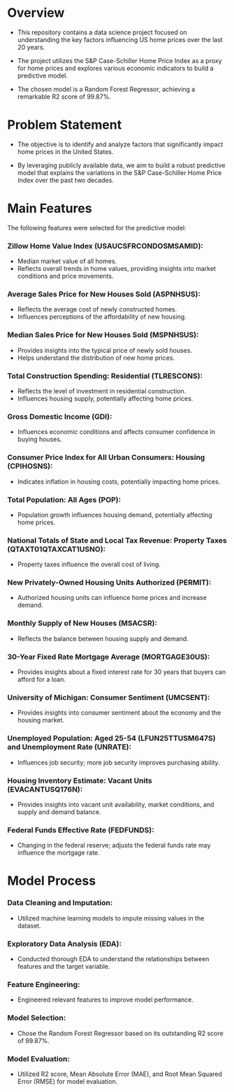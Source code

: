 # Overview

  - This repository contains a data science project focused on understanding the key factors influencing US home prices over the last 20 years.
    
  - The project utilizes the S&P Case-Schiller Home Price Index as a proxy for home prices and explores various economic indicators to build a predictive model.
    
  - The chosen model is a Random Forest Regressor, achieving a remarkable R2 score of 99.87%.

# Problem Statement

  - The objective is to identify and analyze factors that significantly impact home prices in the United States.
    
  - By leveraging publicly available data, we aim to build a robust predictive model that explains the variations in the S&P Case-Schiller Home Price Index over the past two decades.

# Main Features

 The following features were selected for the predictive model:

  ### Zillow Home Value Index (USAUCSFRCONDOSMSAMID):
  
  - Median market value of all homes.
  - Reflects overall trends in home values, providing insights into market conditions and price movements.

  ### Average Sales Price for New Houses Sold (ASPNHSUS):
  
  - Reflects the average cost of newly constructed homes.
  - Influences perceptions of the affordability of new housing.

  ### Median Sales Price for New Houses Sold (MSPNHSUS):
  
  - Provides insights into the typical price of newly sold houses.
  - Helps understand the distribution of new home prices.

  ### Total Construction Spending: Residential (TLRESCONS):
  
  - Reflects the level of investment in residential construction.
  - Influences housing supply, potentially affecting home prices.

  ### Gross Domestic Income (GDI):
  
  - Influences economic conditions and affects consumer confidence in buying houses.

  ### Consumer Price Index for All Urban Consumers: Housing (CPIHOSNS):
  
  - Indicates inflation in housing costs, potentially impacting home prices.

  ### Total Population: All Ages (POP):
  - Population growth influences housing demand, potentially affecting home prices.

  ### National Totals of State and Local Tax Revenue: Property Taxes (QTAXT01QTAXCAT1USNO):
  
  - Property taxes influence the overall cost of living.

  ### New Privately-Owned Housing Units Authorized (PERMIT):    
  
  - Authorized housing units can influence home prices and increase demand.

  ### Monthly Supply of New Houses (MSACSR):
  
  - Reflects the balance between housing supply and demand.

 ### 30-Year Fixed Rate Mortgage Average (MORTGAGE30US):
 
  - Provides insights about a fixed interest rate for 30 years that buyers can afford for a loan.

### University of Michigan: Consumer Sentiment (UMCSENT):

  - Provides insights into consumer sentiment about the economy and the housing market.

### Unemployed Population: Aged 25-54 (LFUN25TTUSM647S) and Unemployment Rate (UNRATE):

  - Influences job security; more job security improves purchasing ability.

### Housing Inventory Estimate: Vacant Units (EVACANTUSQ176N):

  - Provides insights into vacant unit availability, market conditions, and supply and demand balance.

### Federal Funds Effective Rate (FEDFUNDS):

  - Changing in the federal reserve; adjusts the federal funds rate may influence the mortgage rate.

# Model Process

  ### Data Cleaning and Imputation:
  
   - Utilized machine learning models to impute missing values in the dataset.

  ### Exploratory Data Analysis (EDA):
  
   - Conducted thorough EDA to understand the relationships between features and the target variable.

  ### Feature Engineering:
  
   - Engineered relevant features to improve model performance.

  ### Model Selection:
  
   - Chose the Random Forest Regressor based on its outstanding R2 score of 99.87%.

  ### Model Evaluation:
  
   - Utilized R2 score, Mean Absolute Error (MAE), and Root Mean Squared Error (RMSE) for model evaluation.
